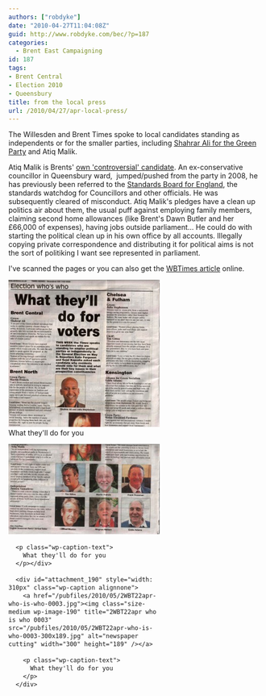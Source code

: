 ```yaml
---
authors: ["robdyke"]
date: "2010-04-27T11:04:08Z"
guid: http://www.robdyke.com/bec/?p=187
categories:
  - Brent East Campaigning
id: 187
tags:
- Brent Central
- Election 2010
- Queensbury
title: from the local press
url: /2010/04/27/apr-local-press/
---
```

The Willesden and Brent Times spoke to local candidates standing as independents or for the smaller parties, including [Shahrar Ali for the Green Party](http://www.shahrarali.net/ "Shahrar Ali website") and Atiq Malik.

Atiq Malik is Brents' [own 'controversial' candidate](http://www.danielpipes.org/blog/2009/02/atiq-malik-british-politician-calls-for-stoning-adulterous). An ex-conservative councillor in Queensbury ward,  jumped/pushed from the party in 2008, he has previously been referred to the [Standards Board for England](http://www.standardsforengland.gov.uk), the standards watchdog for Councillors and other officials. He was subsequently cleared of misconduct. Atiq Malik's pledges have a clean up politics air about them, the usual puff against employing family members, claiming second home allowances (like Brent's Dawn Butler and her £66,000 of expenses), having jobs outside parliament... He could do with starting the political clean up in his own office by all accounts. Illegally copying private correspondence and distributing it for political aims is not the sort of politiking I want see represented in parliament.

I've scanned the pages or you can also get the [WBTimes article](http://tinyurl.com/37l6pjf "WBTimes") online.

<div id="attachment_188" style="width: 310px" class="wp-caption alignnone">
  <a href="/pubfiles/2010/05/2WBT22apr-who-is-who-0001.jpg"><img class="size-medium wp-image-188" title="2WBT22apr who is who 0001" src="/pubfiles/2010/05/2WBT22apr-who-is-who-0001-300x292.jpg" alt="newspaper cutting" width="300" height="292" /></a>What they'll do for you</dt> </dl>
</div>

<div class="mceTemp">
  <dl id="attachment_189" class="wp-caption alignnone" style="width: 310px;">
    <dt class="wp-caption-dt">
      <a href="/pubfiles/2010/05/2WBT22apr-who-is-who-0002.jpg"><img class="size-medium wp-image-189" title="2WBT22apr who is who 0002" src="/pubfiles/2010/05/2WBT22apr-who-is-who-0002-300x179.jpg" alt="newspaper cutting" width="300" height="179" /></a>
      
      <p class="wp-caption-text">
        What they'll do for you
      </p></div> 
      
      <div id="attachment_190" style="width: 310px" class="wp-caption alignnone">
        <a href="/pubfiles/2010/05/2WBT22apr-who-is-who-0003.jpg"><img class="size-medium wp-image-190" title="2WBT22apr who is who 0003" src="/pubfiles/2010/05/2WBT22apr-who-is-who-0003-300x189.jpg" alt="newspaper cutting" width="300" height="189" /></a>
        
        <p class="wp-caption-text">
          What they'll do for you
        </p>
      </div>